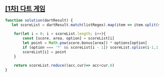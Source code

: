 ## <a href='https://school.programmers.co.kr/learn/courses/30/lessons/17682'>[1차] 다트 게임</a>

```javascript 
function solution(dartResult) {
   let scoreList = dartResult.match(listRegex).map(item => item.split(scoreRegex).filter(Boolean))
    
    for(let i = 0; i < scoreList.length; i++){
        const [score, area, option] = scoreList[i]
        let point = Math.pow(score,bonus[area]) * options[option]
        if (option === '*' && scoreList[i - 1]) scoreList.splice(i-1,1,scoreList[i-1]*2);
        scoreList[i] = point 
    }

    return scoreList.reduce((acc,cur)=> acc+cur,0) 
}
```
